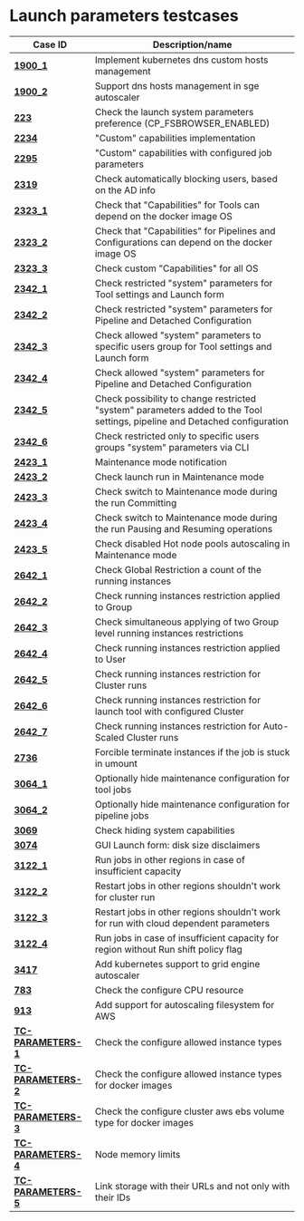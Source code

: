 # Launch parameters testcases

| Case ID | Description/name |
|----------------------------------------------------|---|
| [**1900_1**](1900/1900_1.md) | Implement kubernetes dns custom hosts management |
| [**1900_2**](1900/1900_2.md) | Support dns hosts management in sge autoscaler |
| [**223**](223.md) | Check the launch system parameters preference (CP_FSBROWSER_ENABLED) |
| [**2234**](2234.md) | "Custom" capabilities implementation |
| [**2295**](2295.md) | "Custom" capabilities with configured job parameters |
| [**2319**](2319.md) | Check automatically blocking users, based on the AD info |
| [**2323_1**](2323/2323_1.md) | Check that "Capabilities" for Tools can depend on the docker image OS |
| [**2323_2**](2323/2323_2.md) | Check that "Capabilities" for Pipelines and Configurations can depend on the docker image OS |
| [**2323_3**](2323/2323_3.md) | Check custom "Capabilities" for all OS |
| [**2342_1**](2342/2342_1.md) | Check restricted "system" parameters for Tool settings and Launch form |
| [**2342_2**](2342/2342_2.md) | Check restricted "system" parameters for Pipeline and Detached Configuration |
| [**2342_3**](2342/2342_3.md) | Check allowed "system" parameters to specific users group for Tool settings and Launch form |
| [**2342_4**](2342/2342_4.md) | Check allowed "system" parameters for Pipeline and Detached Configuration |
| [**2342_5**](2342/2342_5.md) | Check possibility to change restricted "system" parameters added to the Tool settings, pipeline and Detached configuration |
| [**2342_6**](2342/2342_6.md) | Check restricted only to specific users groups "system" parameters via CLI |
| [**2423_1**](2423/2423_1.md) | Maintenance mode notification |
| [**2423_2**](2423/2423_2.md) | Check launch run in Maintenance mode |
| [**2423_3**](2423/2423_3.md) | Check switch to Maintenance mode during the run Committing |
| [**2423_4**](2423/2423_4.md) | Check switch to Maintenance mode during the run Pausing and Resuming operations |
| [**2423_5**](2423/2423_5.md) | Check disabled Hot node pools autoscaling in Maintenance mode |
| [**2642_1**](2642/2642_1.md) | Check Global Restriction a count of the running instances |
| [**2642_2**](2642/2642_2.md) | Check running instances restriction applied to Group |
| [**2642_3**](2642/2642_3.md) | Check simultaneous applying of two Group level running instances restrictions |
| [**2642_4**](2642/2642_4.md) | Check running instances restriction applied to User |
| [**2642_5**](2642/2642_5.md) | Check running instances restriction for Cluster runs |
| [**2642_6**](2642/2642_6.md) | Check running instances restriction for launch tool with configured Cluster |
| [**2642_7**](2642/2642_7.md) | Check running instances restriction for Auto-Scaled Cluster runs |
| [**2736**](2736.md) | Forcible terminate instances if the job is stuck in umount |
| [**3064_1**](3064/3064_1.md) | Optionally hide maintenance configuration for tool jobs |
| [**3064_2**](3064/3064_2.md) | Optionally hide maintenance configuration for pipeline jobs |
| [**3069**](3069.md) | Check hiding system capabilities |
| [**3074**](3074.md) | GUI Launch form: disk size disclaimers |
| [**3122_1**](3122_insufficient_capacity/3122_1.md) | Run jobs in other regions in case of insufficient capacity |
| [**3122_2**](3122_insufficient_capacity/3122_2.md) | Restart jobs in other regions shouldn't work for cluster run |
| [**3122_3**](3122_insufficient_capacity/3122_3.md) | Restart jobs in other regions shouldn't work for run with cloud dependent parameters |
| [**3122_4**](3122_insufficient_capacity/3122_4.md) | Run jobs in case of insufficient capacity for region without Run shift policy flag |
| [**3417**](3417.md) | Add kubernetes support to grid engine autoscaler |
| [**783**](783.md) | Check the configure CPU resource |
| [**913**](913.md) | Add support for autoscaling filesystem for AWS |
| [**TC-PARAMETERS-1**](TC-PARAMETERS-1.md) | Check the configure allowed instance types |
| [**TC-PARAMETERS-2**](TC-PARAMETERS-2.md) | Check the configure allowed instance types for docker images |
| [**TC-PARAMETERS-3**](TC-PARAMETERS-3.md) | Check the configure cluster aws ebs volume type for docker images |
| [**TC-PARAMETERS-4**](TC-PARAMETERS-4.md) | Node memory limits |
| [**TC-PARAMETERS-5**](TC-PARAMETERS-5.md) | Link storage with their URLs and not only with their IDs |
